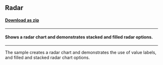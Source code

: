 ## Radar
#### [Download as zip](https://minhaskamal.github.io/DownGit/#/home?url=https://github.com/GrapeCity/ComponentOne-WinForms-Samples/tree/master/NetFramework\Charts\CS\Radar)
____
#### Shows a radar chart and demonstrates stacked and filled radar options.
____
The sample creates a radar chart and demonstrates the use of value labels, and filled and stacked radar chart options. 